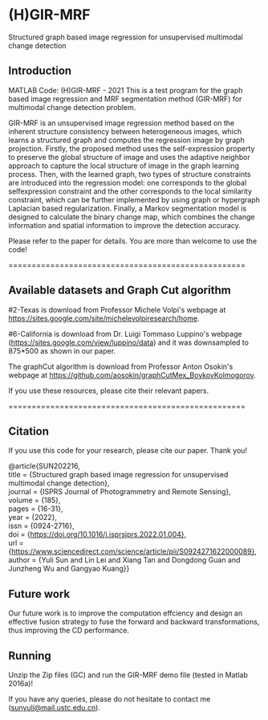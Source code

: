 # (H)GIR-MRF
Structured graph based image regression for unsupervised multimodal change detection

## Introduction
MATLAB Code: (H)GIR-MRF - 2021
This is a test program for the graph based image regression and MRF segmentation method (GIR-MRF) for multimodal change detection problem.

GIR-MRF is an unsupervised image regression method based on the inherent structure consistency between heterogeneous images, which learns a structured graph and computes the regression image by graph projection. Firstly, the proposed method uses the self-expression property to preserve the global structure of image and uses the adaptive neighbor approach to capture the local structure of image in the graph learning process. Then, with the learned graph, two types of structure constraints are introduced into the regression model: one corresponds to the global selfexpression constraint and the other corresponds to the local similarity constraint, which can be further implemented by using graph or hypergraph Laplacian based regularization. Finally, a Markov segmentation model is designed to calculate the binary change map, which combines the change information and spatial information to improve the detection accuracy.

Please refer to the paper for details. You are more than welcome to use the code! 

===================================================

## Available datasets and Graph Cut algorithm

#2-Texas is download from Professor Michele Volpi's webpage at https://sites.google.com/site/michelevolpiresearch/home.

#6-California is download from Dr. Luigi Tommaso Luppino's webpage (https://sites.google.com/view/luppino/data) and it was downsampled to 875*500 as shown in our paper.

The graphCut algorithm is download from Professor Anton Osokin's webpage at https://github.com/aosokin/graphCutMex_BoykovKolmogorov.

If you use these resources, please cite their relevant papers.

===================================================

## Citation

If you use this code for your research, please cite our paper. Thank you!

@article{SUN202216,  
title = {Structured graph based image regression for unsupervised multimodal change detection},  
journal = {ISPRS Journal of Photogrammetry and Remote Sensing},  
volume = {185},  
pages = {16-31},  
year = {2022},  
issn = {0924-2716},  
doi = {https://doi.org/10.1016/j.isprsjprs.2022.01.004},  
url = {https://www.sciencedirect.com/science/article/pii/S0924271622000089},  
author = {Yuli Sun and Lin Lei and Xiang Tan and Dongdong Guan and Junzheng Wu and Gangyao Kuang}} 

## Future work

Our future work is to improve the computation effciency and design an effective fusion strategy to fuse the forward and backward transformations, thus improving the CD performance.

## Running

Unzip the Zip files (GC) and run the GIR-MRF demo file (tested in Matlab 2016a)! 

If you have any queries, please do not hesitate to contact me (sunyuli@mail.ustc.edu.cn).
